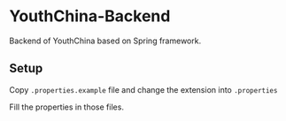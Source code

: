# YouthChina-Backend
Backend of YouthChina based on Spring framework.

## Setup
 Copy `.properties.example` file and change the extension into `.properties`

 Fill the properties in those files.
